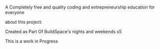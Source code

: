 A Completely free and quality coding and entrepreneurship education for everyone

about this project:

Created as Part Of BuildSpace's nights and weekends s5

This is a work in Progress 
